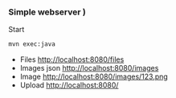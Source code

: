 ### Simple webserver )

Start

```bash
mvn exec:java
```

- Files [http://localhost:8080/files](http://localhost:8080/files)
- Images json [http://localhost:8080/images](http://localhost:8080/images)
- Image [http://localhost:8080/images/123.png](http://localhost:8080/images/123.png)
- Upload [http://localhost:8080/](http://localhost:8080/)